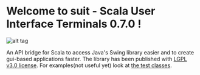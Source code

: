 # Welcome to suit - Scala User Interface Terminals 0.7.0 !

![alt tag](https://travis-ci.org/stevendobay/suit.svg)

An API bridge for Scala to access Java's Swing library easier and to create gui-based applications faster. 
The library has been published with [LGPL v3.0 license](https://github.com/stevendobay/suit/blob/master/LICENSE).
For examples(not useful yet) look at [the test classes](https://github.com/stevendobay/suit/tree/master/src/test/scala).
